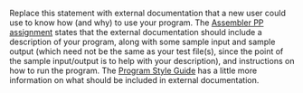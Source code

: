 Replace this statement with external documentation that 
a new user could use to know how (and why) to use your program.
The
[Assembler PP assignment](www.cs.kzoo.edu/cs230/Projects/AssemblerProj.html)
states that the external documentation should
include a description of your program, along with some
sample input and sample output (which need not be the same as your
test file(s), since the point of the sample input/output is
to help with your description), and instructions on how to run the
program.  The <a href="/CSShared/pgmStyle.html">Program Style Guide</a>
has a little more information on what should be included in external
documentation.

